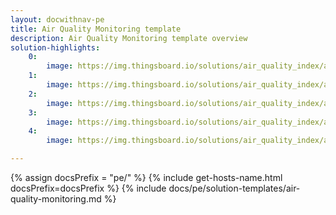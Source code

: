```yaml
---
layout: docwithnav-pe
title: Air Quality Monitoring template
description: Air Quality Monitoring template overview
solution-highlights:
    0:
        image: https://img.thingsboard.io/solutions/air_quality_index/air-quality-index-1.png
    1:
        image: https://img.thingsboard.io/solutions/air_quality_index/air-quality-index-2.png
    2:
        image: https://img.thingsboard.io/solutions/air_quality_index/air-quality-index-3.png
    3:
        image: https://img.thingsboard.io/solutions/air_quality_index/air-quality-index-4.png
    4:
        image: https://img.thingsboard.io/solutions/air_quality_index/air-quality-index-5.png

---
```


{% assign docsPrefix = "pe/" %}
{% include get-hosts-name.html docsPrefix=docsPrefix %}
{% include docs/pe/solution-templates/air-quality-monitoring.md %}